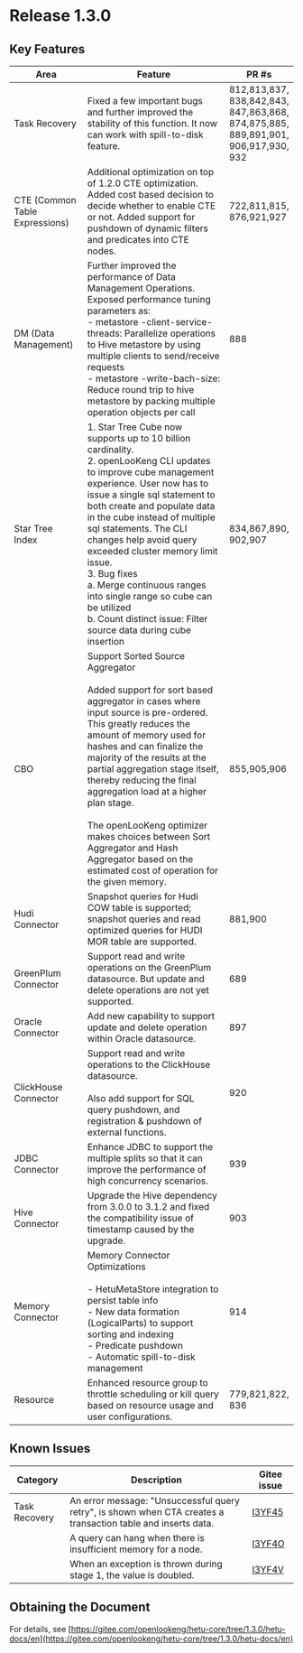 # Release 1.3.0

## Key Features

| Area                           | Feature                                                      | PR #s                                                        |
| ------------------------------ | ------------------------------------------------------------ | ------------------------------------------------------------ |
| Task Recovery                  | Fixed a few important bugs and further improved the stability of this function. It now can work with spill-to-disk feature. | 812,813,837,<br/>838,842,843,<br/>847,863,868,<br/>874,875,885,<br/>889,891,901,<br/>906,917,930,<br/>932 |
| CTE (Common Table Expressions) | Additional optimization on top of 1.2.0 CTE optimization. Added cost based decision to decide whether to enable CTE or not. Added support for pushdown of dynamic filters and predicates into CTE nodes. | 722,811,815,<br/>876,921,927                                 |
| DM (Data Management)           | Further improved the performance of Data Management Operations. Exposed performance tuning parameters as: <br/>- metastore -client-service-threads: Parallelize operations to Hive metastore by using multiple clients to send/receive requests<br/>- metastore -write-bach-size: Reduce round trip to hive metastore by packing multiple operation objects per call | 888                                                          |
| Star Tree Index                | 1. Star Tree Cube now supports up to 10 billion cardinality. <br/>2. openLooKeng CLI updates to improve cube management experience. User now has to issue a single sql statement to both create and populate data in the cube instead of multiple sql statements. The CLI changes help avoid query exceeded cluster memory limit issue.<br/>3. Bug fixes<br/>    a. Merge continuous ranges into single range so cube can be utilized<br/>    b. Count distinct issue: Filter source data during cube insertion | 834,867,890,<br/>902,907                                     |
| CBO                            | Support Sorted Source Aggregator<br/><br/>Added support for sort based aggregator in cases where input source is pre-ordered. This greatly reduces the amount of memory used for hashes and can finalize the majority of the results at the partial aggregation stage itself, thereby reducing the final aggregation load at a higher plan stage.<br/><br/>The openLooKeng optimizer makes choices between Sort Aggregator and Hash Aggregator based on the estimated cost of operation for the given memory. | 855,905,906                                                  |
| Hudi Connector                 | Snapshot queries for Hudi COW table is supported; snapshot queries and read optimized queries for HUDI MOR table are supported. | 881,900                                                      |
| GreenPlum Connector            | Support read and write operations on the GreenPlum datasource. But update and delete operations are not yet supported. | 689                                                          |
| Oracle Connector               | Add new capability to support update and delete operation within Oracle datasource. | 897                                                          |
| ClickHouse Connector           | Support read and write operations to the ClickHouse datasource.<br/><br/>Also add support for SQL query pushdown, and registration & pushdown of external functions. | 920                                                          |
| JDBC Connector                 | Enhance JDBC to support the multiple splits so that it can improve the performance of high concurrency scenarios. | 939                                                          |
| Hive Connector                 | Upgrade the Hive dependency from 3.0.0 to 3.1.2 and fixed the compatibility issue of timestamp caused by the upgrade. | 903                                                          |
| Memory Connector               | Memory Connector Optimizations<br/><br/>- HetuMetaStore integration to persist table info<br/>- New data formation (LogicalParts) to support sorting and indexing<br/>- Predicate pushdown<br/>- Automatic spill-to-disk management | 914                                                          |
| Resource                       | Enhanced resource group to throttle scheduling or kill query based on resource usage and user configurations. | 779,821,822,<br/>836                                         |

## Known Issues

| Category          | Description                                                  | Gitee issue                                                  |
| --------------------- | ------------------------------------------------------------ | ------------------------------------------------------------ |
| Task Recovery | An error message: "Unsuccessful query retry", is shown when CTA creates a transaction table and inserts data. | [I3YF45](https://gitee.com/openlookeng/hetu-core/issues/I3YF45) |
|         | A query can hang when there is insufficient memory for a node. | [I3YF4O](https://gitee.com/openlookeng/hetu-core/issues/I3YF4O) |
|               | When an exception is thrown during stage 1, the value is doubled. | [I3YF4V](https://gitee.com/openlookeng/hetu-core/issues/I3YF4V) |

## Obtaining the Document 

For details, see [https://gitee.com/openlookeng/hetu-core/tree/1.3.0/hetu-docs/en](https://gitee.com/openlookeng/hetu-core/tree/1.3.0/hetu-docs/en)